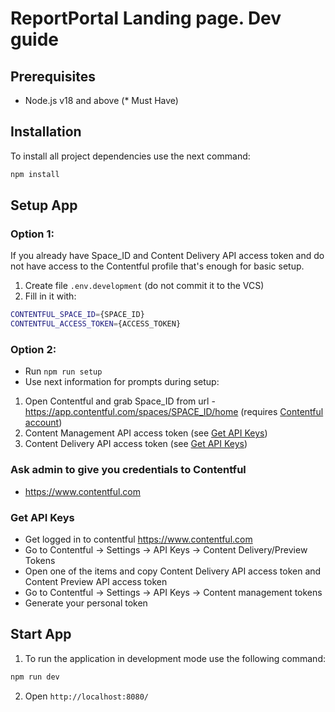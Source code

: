 # ReportPortal Landing page. Dev guide

## Prerequisites
- Node.js v18 and above (* Must Have)

## Installation
To install all project dependencies use the next command:
```bash
npm install
```

## Setup App

### Option 1:

If you already have Space_ID and Content Delivery API access token and do not have access to the Contentful profile that's enough for basic setup.
1. Create file `.env.development` (do not commit it to the VCS)
2. Fill in it with:
```bash
CONTENTFUL_SPACE_ID={SPACE_ID}
CONTENTFUL_ACCESS_TOKEN={ACCESS_TOKEN}
```

### Option 2:

- Run `npm run setup`
- Use next information for prompts during setup:

1. Open Contentful and grab Space_ID from url - https://app.contentful.com/spaces/SPACE_ID/home (requires [Contentful account](#ask-admin-to-give-you-credentials-to-contentful))
2. Content Management API access token (see [Get API Keys](#get-api-keys))
3. Content Delivery API access token (see [Get API Keys](#get-api-keys))

### Ask admin to give you credentials to Contentful
- https://www.contentful.com

### Get API Keys
- Get logged in to contentful https://www.contentful.com
- Go to Contentful -> Settings -> API Keys -> Content Delivery/Preview Tokens
- Open one of the items and copy Content Delivery API access token and Content Preview API access token
- Go to Contentful -> Settings -> API Keys ->  Content management tokens
-  Generate your personal token

## Start App

1. To run the application in development mode use the following command:
```bash
npm run dev
```
2. Open `http://localhost:8080/`
